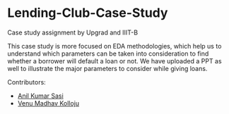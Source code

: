 # Lending-Club-Case-Study

Case study assignment by Upgrad and IIIT-B

This case study is more focused on EDA methodologies, which help us to understand which parameters can be taken into consideration to find whether a borrower will default a loan or not. 
We have uploaded a PPT as well to illustrate the major parameters to consider while giving loans.


Contributors:
* [Anil Kumar Sasi](https://github.com/aks2169/)
* [Venu Madhav Kolloju](https://github.com/VenuMadhavKolloju)
